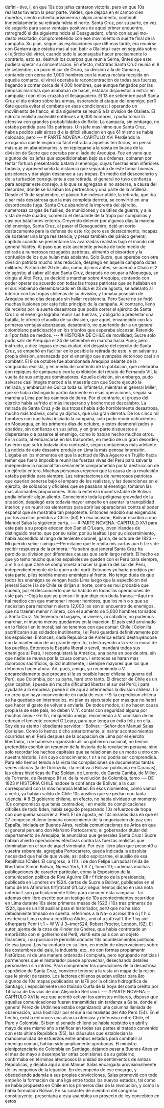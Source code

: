 defini- tivo, i, en que 10s dos jefes cantaron victoria, pero en que 10s realistas tuvieron la peor parte. Valdes, que dejaba en el campo cien muertos, ciento ochenta prisioneros i algiin armamento, continu6 inmediatamente su retirada hdcia el norte. Santa Cruz, por su parte, en vez de seguirlo para sacar ventajas positivas de aquel primer encuentro, retrograd6 el dia siguiente hdcia el Desaguadero, ufano con aquel mo- desto resultado, comprometiendo con ese movimiento la suerte final de la campafia. Su pian, segun las esplicaciones que di6 mas tarde, era reunirse con Ganiarra que estaba mas al sur, batir a Olaiieta i caer en seguida sobre el ej6rcito del virrei, cuando todo le aconsejaba hacer precisamente lo contrario, esto es, destruir los cuerpos que reunia Serna, Bntes que este pudiera operar su cnncentracion. En efecto, miCntras Santa Cruz reunia el 8 de setiembre, un poco nl sur de Oruro, su division a la de Gamarra, contando con cerca de 7,000 hombres con la nueva recluta recojida en aquella comarca, el virrei operaba la reconcentracion de todas sus fuerzas, I!egando a contar cerca de 4,000 hombres, que aunque fatigados por las penosas marchas que acababan de hacer, estaban dispuestos a entrar en campaiia; i con ellos cruzaba el Ilesaguadero. El 13 de setiembre pas6 Santa Cruz el dia entero sobre las armas, esperando el ataque del enemigo; per0 6ste queria evitar el combate en esas condiciones; i operando un moviiniento de flanco, el dia siguiente se reuni6 a la division de Olaiieta. El ej6rcito realista ascendi6 ent6nces a 6,000 hombres, i podia tomar la ofensiva con grandes probabilidades de 6xito. La campaiia, sin embargo, no estaba perdida para 10s patriotas. U n jefe mas inimo que Santa Cruz, habria podido salir airoso d e la dificil situacion en que 61 mismo se habia colocado; pero --- # PARTE NOVENA.-CAPÍTULO XVI Perdiendo la arrogancia que le inspiró su fácil entrada a aquellos territorios, no pensó más que en abandonarlos, y en replegarse a la costa en busca de la división de Sucre que operaba por el lado de Arequipa. Fue en vano que algunos de los jefes que expedicionaban bajo sus órdenes, opinaran por tentar fortuna presentando batalla al enemigo, cuyas fuerzas eran inferiores todavía, y aprovechando la distancia que separaba de este tomar buenas posiciones y dar algún descanso a sus tropas. En medio del desconcierto y de la turbación consiguiente a esa retirada, el general no tuvo confianza para aceptar este consejo, a lo que se agregaba el no saberse, a causa del desorden, dónde se hallaban los pertrechos y una parte de la artillería. Desde el 15 de septiembre, el pánico fue indescriptible, la retirada, que iba a ser más desastrosa que la más completa derrota, se convirtió en una desordenada fuga. Santa Cruz abandonó la imprenta del ejército, numerosas cargas de fusiles, de municiones y de útiles de guerra; y a la vista de este cuadro, comenzó el desbande de la tropa por compañías y casi por batallones enteros. Creyendo detener por algunos días la marcha del enemigo, Santa Cruz, al pasar el Desaguadero, dejó un corto destacamento para la defensa de este río; pero ese destacamento, incapaz de sostener una larga resistencia, y presa también del pánico general, capituló cuando se presentaron las avanzadas realistas bajo el mando del general Valdés. Al paso que este accidente privaba de todo medio de retirada a numerosos rezagados patriotas, alimentó el desorden y la confusión de los que huían más adelante. Solo Sucre, que operaba con otra división patriota mucho más reducida, desplegó en aquella campaña dotes militares. Partido del 20 de julio, como dijimos antes, se acercó a Chala el 2 de agosto; al saber allí que Santa Cruz, después de ocupar a Moquegua, se dirigía al Alto Perú, se decidió a marchar sobre Arequipa, contando con poder operar de acuerdo con todas las tropas patriotas que se hallaban en el sur. Habiendo desembarcado en Quilca el 23 de agosto, se adelantó al interior con las tropas chilenas de su división, y tomaba posesión de Arequipa ocho días después sin hallar resistencia. Pero Sucre no se forjó muchas ilusiones por este feliz principio de la campaña. Al contrario, lleno de recelos por la suerte desastrosa que podía correr el ejército de Santa Cruz si el enemigo lograba reunir sus fuerzas, y obligarlo a presentar una batalla, le ofreció el auxilio de su división, que aquel, envanecido con las primeras ventajas alcanzadas, desatendió, no queriendo dar a un general colombiano participación en los triunfos que esperaba alcanzar. Retenido allí por falta de medios. --- # HISTORIA DE CHILE de movilidad, Sucre solo pudo salir de Arequipa el 24 de setiembre en marcha hacia Puno; pero instruido, a diez leguas de esa ciudad, del desastre del ejercito de Santa Cruz, se empeñó en facilitar en lo posible la retirada de este, y en salvar su propia división, amenazada por el enemigo que avanzaba victorioso casi sin combatir. El 8 de octubre fue abandonada Arequipa delante de la vanguardia realista, y en medio del contento de la población, que celebraba con repiques de campana y con la exhibición del retrato de Fernando VII, la vuelta de sus antiguos dominadores. Aquella división, sin embargo, pudo salvarse casi íntegra merced a la maestría con que Sucre ejecutó la retirada, y embarcar en Quilca toda su infantería, mientras el general Miller, que se había distinguido particularmente en esas operaciones, seguía su marcha a Lima por los caminos de tierra. Por el contrario, el grueso del ejercito había sufrido el más inesperado y bochornoso descalabro. La retirada de Santa Cruz y de sus tropas había sido horriblemente desastrosa, mucho más todavía, como ya dijimos, que una gran derrota. De los cinco mil hombres con que había iniciado la campaña, solo pudo reunir ochocientos en Moquegua, en los primeros días de octubre, y estos desmoralizados y abatidos, sin confianza en sus jefes, y en gran parte dispuestos a dispersarse o a pasarse al enemigo, como lo habían hecho muchos otros. En la costa, al embarcarse en los trasportes, en medio de un gran desorden, tuvieron que sufrir todavía otro contraste, según contaremos más adelante. La noticia de este desastre produjo en Lima la más penosa impresión. Llegaba en los momentos en que la actitud de Riva Aguero en Trujillo hacía temer que fuera imposible reunir las fuerzas vivas del Perú para salvar la independencia nacional tan seriamente comprometida por la destrucción de un ejército entero. Muchas personas creyeron que la causa de la revolución estaba perdida para siempre. Las retractaciones de numerosos patriotas que querían ponerse bajo el amparo de los realistas, y las deserciones en el ejército, de soldados y oficiales que se pasaban al enemigo, tomaron las más alarmantes proporciones. Solo la entereza incontrastable de Bolívar podía infundir algún aliento. Conociendo toda la peligrosa gravedad de la situación, desplegó este todavía mayor empeño en asentar la tranquilidad interior, y en reunir los elementos para abrir las operaciones contra el poder español que se mostraba tan prepotente. Entonces redobló sus exigencias por los auxilios pedidos a Chile. (53) En esa ocasión, Bolívar escribió a don Manuel Salas la siguiente carta. --- # PARTE NOVENA.-CAPITULO XVI para este pais a su propio edecan don Daniel O'Leary, joven irlandes de distinguido merito, que por su valor, por su lealtad i por su discernimiento, habia ascendido al rango de teniente coronel, gama, de octubre de 1823.--Mi querido seiior i amigo.--Permítame que le repita mis cartas aun h t e s de recibir respuesta de la primera.--Ya sabra que jeneral Santa Cruz ha perdido su division por diferentes causas que serin largo referir. El hecho es que yo temo mucho que los espaiioles se queden con el Perú para siempre, a m h o s que Chile se comprometa a hacer la guerra del sur del Perú, independientemente de la guerra del norti. Entonces yo haria prodijios por esta parte, piles tendria menos enemigos al frente. No tengo duda de que todos los enemigos se vengan hacia Lima luego que la especlicion del jeneral Sucre i la de Chile se dirijan al norte, como es mui probable que suceda, por el desconcierto que ha habido en todas las operaciones de este pais.--Oiga lo que yo pienso i lo que digo con duda franca.--Aqui no hai medios con que mantener i mover hombres, que los m h o s que se necesitan para marchar n sierra 12,000 los son al encuentro de enemigos, que no traeran menor niimero, con el aumento de 5,000 hombres tornados a Santa Cruz. No teniendo ni bagajes, ni viveres, ni caballon, no podemos marchar, ni mucho menos quedarnos en la inaccion. El pais estd arruinado en lo fisico i en lo moral; asi no tenemos con que contar. Chile i Colonilia sacrificaran sus soldados inutilmente, i el Perú guardará definitivamente por los espaiioles. Entonces, cada Republica de América estard destruyéndose con la mantencion de un grande ejercito, i destruyendo a la vez la moral de los puelilos. Entonces la España liberal o servil, mandará todos sus enemigos al Perú, i reconquistará la América, una parte en pos de otra, sin que nadie se mueva por la causa comun. I entonces se haran mas dolorosos sacrificios, quizd inutilmente, i siempre mayores que los que debemos hacer ahora. Ad, pues, amigo, yo recomiendo a V. encarecidamente que procure si le es posible hacer chilena la guerra del Perú, que Colombia, por su parte, hará otro tanto. El director de Chile es un gran capitan, i puede sin mucha dificultad libertar el sur del Perú; i para ayudarle a la empresa, puede ir de aqui a intermedios la division chilena. Lo no creo que haya inconveniente en nada de esto.--Si la expedicion chilena se ha quedado en intermedios, mi plan es ejecutable por mas que no habri que hacer el gasto de volver a enviarla. De todos modos, si no hacen causa propia la de este pais, no deben V. Y. contar con seguridad alguna por muchos años.--En fin, mi querido amigo, recomiendo a V. comision de mi edecan el teniente coronel O'Leary, para que tenga un éxito feliz en ella.--Soy de su atento i obediente servidor.--Bolívar.--Señor don Manuel Salas Corl)alan. Como lo hemos dicho anteriormente, al narrar acontecimientos ocurridos en el Perú despues de la ocupacion de Lima por el ejercito libertador, i de haberse organizado alli un gobierno nacional, no hemos pretendido escribir un resumen de la historia de la revolucion peruana, sino solo recordar los hechos capitales que se relacionan de un modo u otro con nuestra historia, i sin cuyo conocimiento, t s t a no podría ser comprendida. Para ello hemos tenido a la vista las compilaciones de documentos tantas veces citarias (la de Odriozola, i la relativa a Bolivar publicada en Caracas), las obras históricas de Paz Soldan, de Lorente, de Garcia Camba, de Miller, de Torrente, de Restrepo (Hist. de la revolución de Colombia, tomo --- DE 1823 # HISTORIA CHILE nadose la confianza de Bolivar, a la cual correspondid con la mas honrosa lealtad. En esos niomentos, como vamos a verlo, ya habian salido de Chile 10s ausilios que se pedian con tanta urjencia. # 8 El gobierno chileno, en efecto, no habia olvidado un momento 10s compromisos que tenia contraidos; i en medio de complicaciones dificiles de todo &#x26;den, habia seguido preparando 10s refuerzos de tropa con que queria socorrer al Peril. El de agosto, en 10s mismos dias en que el 27 congreso chileno tomaba conocimiento de la negociacion de paz con EspaRa, iniciada en Buenos Aires, recibia comunicaciones de Arica en que el general peruano don Mariano Portocarrero, el gobernador titular del departamento de Arequipa, le anunciaba que generales Santa Cruz i Sucre habian ahierto operaciones efectivas contra las fuerzas realistas que dominaban en el sur de aquel virreinato. Por este lijero plan que present0 a vuestra soberania, agregaba Portocarrero, queda indicada la absoluta necesidad que hai de que vuele, asi debo esplicarme, el ausilio de esa Repilhlica (Chile). El congreso, a 111). i de don Felipe Larradbal (Vida de libertador Simon Bolivar, Nueva York, 1 S 7 j, tomo 11); i ademas muchas publicaciones de caracter particular, como la Exposicion de la comunicacion politica de Riva Aguirre CII r f ficinpo de la presidencia; publicada en Londres en 1S24. cartas de Sucre a Bolivar, publicadas en el tomo de Ins Afinrorios tlrfjrtrcraf G'Lcav, segur. hemos dicho en una nota nnteriorT.son particularmente lltiles para conocer esta campaca. Tai ademas otro libro escrito por un testigo de 10s acontecimientos ocurridos en Lima durante 10s siete primeros meses de 1S23 i 10s tres primeros de 1S24, que es un lltil ausiliar para el historiador, per0 que no ha sido debidaniente tmnado en cuenta. referimos a la Na- o across the o j f h c residencia Lima rratiw a cordifkra Atidcs, ami of a jottrvaf f the 1 by aid ofherparts Pcnr i t 1 ~ W W J 3~tmdrS24, Robert Proctor, London, ISZj. El autor, ajente de la cnsa de Kinder de Gndres, que habia contratado un empr6stito con el gohierno del Peril, visit6 este pais con un objeto financiero, i su posicion le permiti6 conocer 10s acontecimientos politicos de esa (poca. Los ha contado en su lihro, en medio de observaciones sobre las costumbres del pais, la industria, etc., no con formas propiamentr hist6ricas. ni de una manera ordenada i completa, pero ngrupando noticias i pormenores que el historiador puede aprovechar, desechando detalles personates i sin intrres. Para comprender Ins operaciones de la desastrosa esprdicion de Santa Cruz, conviene tenerse a la vista un mapa de la rejion que le sirvici de teatro. Los lectores chilenos pueden utilizar para &#x26;to algunos de 10s mapas publicados en Is79 por la oficina hidrogrifica de Santiago, i espccialmente uno titulado Curfa de la hoya del costa oreitto por Tificaca de fas vias de don Alejandro Bertrand. --- # PARTE NOVENA.--CAPÍTULO XVI la vez que acordó activar los aprestos militares, dispuso que aquellas comunicaciones fueran transmitidas sin tardanza a Salta, donde el general Pérez de Urdininea estaba organizando una columna llamada de observación, para hostilizar por el sur a los realistas del Alto Perd (54). En el hecho, existía entonces una alianza ofensiva y defensiva entre Chile, el Perd y Colombia. Si bien el senado chileno se había resistido en abril y mayo de ese mismo año a ratificar en todas sus partes el tratado convenido con esta última República (55), las cláusulas que establecían la mancomunidad de esfuerzos entre ambos estados para combatir al enemigo común, habían sido ampliamente aprobadas. El ministro plenipotenciario de Colombia en Santiago, dejando pasar a Buenos Aires en el mes de mayo a desempeñar otras comisiones de su gobierno, confirmaba en términos afectuosos la unidad de sentimientos de ambas Repúblicas, y dejaba aquí a don Manuel Salas encargado provisionalmente de los negocios de la legación. En desempeño de ese encargo, y obedeciendo además a sus propias convicciones, Salas promovió con todo empeño la formación de una liga entre todos los nuevos estados, tal como se había propuesto en Chile en los primeros días de la revolución, y como la había formulado Bolívar. En su carácter de miembro del congreso constituyente, presentaba a esta asamblea un proyecto de ley concebido en estos